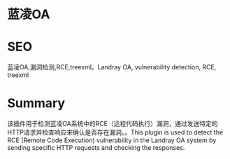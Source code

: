 # 蓝凌OA
# SEO
蓝凌OA,漏洞检测,RCE,treexml。Landray OA, vulnerability detection, RCE, treexml
# Summary
该插件用于检测蓝凌OA系统中的RCE（远程代码执行）漏洞，通过发送特定的HTTP请求并检查响应来确认是否存在漏洞。。This plugin is used to detect the RCE (Remote Code Execution) vulnerability in the Landray OA system by sending specific HTTP requests and checking the responses.
